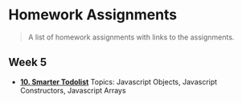 # Homework Assignments

> A list of homework assignments with links to the assignments.

## Week 5

- [**10. Smarter Todolist**](/assignments/10-todolist-constructor.md) Topics: Javascript Objects, Javascript Constructors, Javascript Arrays

